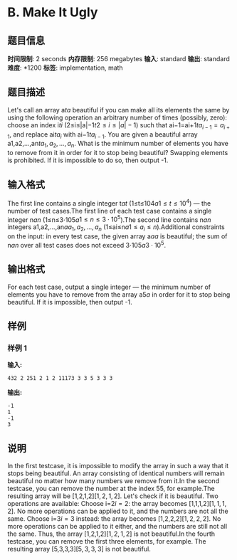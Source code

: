 # B. Make It Ugly

## 题目信息

**时间限制**: 2 seconds
**内存限制**: 256 megabytes
**输入**: standard
**输出**: standard
**难度**: *1200
**标签**: implementation, math

## 题目描述

Let's call an array a$t$$a$ beautiful if you can make all its elements the same by using the following operation an arbitrary number of times (possibly, zero): choose an index i$t$$i$ (2≤i≤|a|−1$t$$2 \le i \le |a| - 1$) such that ai−1=ai+1$t$$a_{i - 1} = a_{i + 1}$, and replace ai$t$$a_i$ with ai−1$t$$a_{i - 1}$. You are given a beautiful array a1,a2,…,an$t$$a_1, a_2, \dots, a_n$. What is the minimum number of elements you have to remove from it in order for it to stop being beautiful? Swapping elements is prohibited. If it is impossible to do so, then output -1.

## 输入格式

The first line contains a single integer t$a$$t$ (1≤t≤104$a$$1 \le t \le 10^4$) — the number of test cases.The first line of each test case contains a single integer n$a$$n$ (1≤n≤3⋅105$a$$1 \le n \le 3 \cdot 10^5$).The second line contains n$a$$n$ integers a1,a2,…,an$a$$a_1, a_2, \dots, a_n$ (1≤ai≤n$a$$1 \le a_i \le n$).Additional constraints on the input: in every test case, the given array a$a$$a$ is beautiful; the sum of n$a$$n$ over all test cases does not exceed 3⋅105$a$$3 \cdot 10^5$.

## 输出格式

For each test case, output a single integer — the minimum number of elements you have to remove from the array a$5$$a$ in order for it to stop being beautiful. If it is impossible, then output -1.

## 样例

### 样例 1

**输入:**
```
432 2 251 2 1 2 11173 3 3 5 3 3 3
```

**输出:**
```
-1
1
-1
3
```

## 说明

In the first testcase, it is impossible to modify the array in such a way that it stops being beautiful. An array consisting of identical numbers will remain beautiful no matter how many numbers we remove from it.In the second testcase, you can remove the number at the index 5$5$, for example.The resulting array will be [1,2,1,2]$[1, 2, 1, 2]$. Let's check if it is beautiful. Two operations are available: Choose i=2$i = 2$: the array becomes [1,1,1,2]$[1, 1, 1, 2]$. No more operations can be applied to it, and the numbers are not all the same. Choose i=3$i = 3$ instead: the array becomes [1,2,2,2]$[1, 2, 2, 2]$. No more operations can be applied to it either, and the numbers are still not all the same. Thus, the array [1,2,1,2]$[1, 2, 1, 2]$ is not beautiful.In the fourth testcase, you can remove the first three elements, for example. The resulting array [5,3,3,3]$[5, 3, 3, 3]$ is not beautiful.
